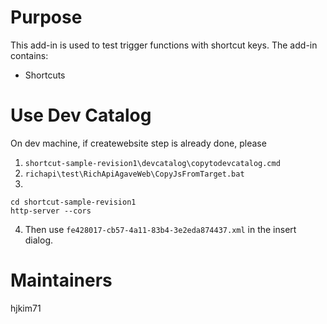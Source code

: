 # Purpose
This add-in is used to test trigger functions with shortcut keys. The add-in contains:
- Shortcuts

# Use Dev Catalog
On dev machine, if createwebsite step is already done, please 
1. `shortcut-sample-revision1\devcatalog\copytodevcatalog.cmd`
2. `richapi\test\RichApiAgaveWeb\CopyJsFromTarget.bat`
3. 
```console
cd shortcut-sample-revision1
http-server --cors
```
4. Then use `fe428017-cb57-4a11-83b4-3e2eda874437.xml` in the insert dialog.

# Maintainers
hjkim71
